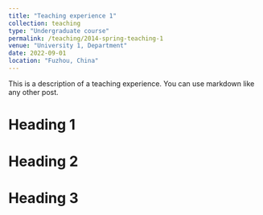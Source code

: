 ```yaml
---
title: "Teaching experience 1"
collection: teaching
type: "Undergraduate course"
permalink: /teaching/2014-spring-teaching-1
venue: "University 1, Department"
date: 2022-09-01
location: "Fuzhou, China"
---
```


This is a description of a teaching experience. You can use markdown like any other post.

Heading 1
======

Heading 2
======

Heading 3
======
